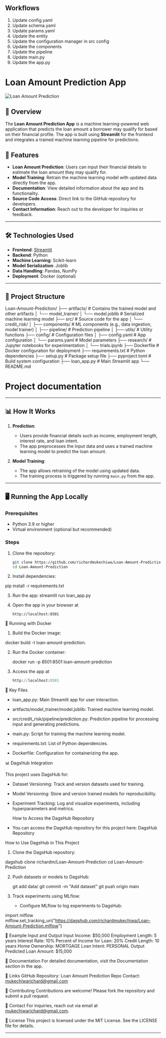 ## Workflows

1. Update config.yaml
2. Update schema.yaml
3. Update params.yaml
4. Update the entity
5. Update the configuration manager in src config
6. Update the components
7. Update the pipeline
8. Update main.py
9. Update the app.py

# Loan Amount Prediction App

![Loan Amount Prediction](https://loan-amount-prediction-v5wxdubjubukkct6memh5n.streamlit.app/)

## 📖 Overview
The **Loan Amount Prediction App** is a machine learning-powered web application that predicts the loan amount a borrower may qualify for based on their financial profile. The app is built using **Streamlit** for the frontend and integrates a trained machine learning pipeline for predictions.


## 🚀 Features
- **Loan Amount Prediction**: Users can input their financial details to estimate the loan amount they may qualify for.
- **Model Training**: Retrain the machine learning model with updated data directly from the app.
- **Documentation**: View detailed information about the app and its functionality.
- **Source Code Access**: Direct link to the GitHub repository for developers.
- **Contact Information**: Reach out to the developer for inquiries or feedback.

---

## 🛠️ Technologies Used
- **Frontend**: [Streamlit](https://streamlit.io/)
- **Backend**: Python
- **Machine Learning**: Scikit-learn
- **Model Serialization**: Joblib
- **Data Handling**: Pandas, NumPy
- **Deployment**: Docker (optional)

---

## 📂 Project Structure

Loan-Amount-Prediction/ ├── artifacts/ # Contains the trained model and other artifacts │ └── model_trainer/ │ └── model.joblib # Serialized machine learning model ├── src/ # Source code for the app │ └── credit_risk/ │ ├── components/ # ML components (e.g., data ingestion, model trainer) │ ├── pipeline/ # Prediction pipeline │ ├── utils/ # Utility functions ├── config/ # Configuration files │ ├── config.yaml # App configuration │ └── params.yaml # Model parameters ├── research/ # Jupyter notebooks for experimentation │ └── trials.ipynb ├── Dockerfile # Docker configuration for deployment ├── requirements.txt # Python dependencies ├── setup.py # Package setup file ├── pyproject.toml # Build system configuration ├── loan_app.py # Main Streamlit app └── README.md

# Project documentation


---

## 📊 How It Works
1. **Prediction**:
   - Users provide financial details such as income, employment length, interest rate, and loan intent.
   - The app preprocesses the input data and uses a trained machine learning model to predict the loan amount.

2. **Model Training**:
   - The app allows retraining of the model using updated data.
   - The training process is triggered by running `main.py` from the app.

---

## 🖥️ Running the App Locally

### Prerequisites
- Python 3.9 or higher
- Virtual environment (optional but recommended)

### Steps
1. Clone the repository:
   ```bash
   git clone https://github.com/richardmukechiwa/Loan-Amount-Prediction.git
   cd Loan-Amount-Prediction

2. Install dependencies:

pip install -r requirements.txt

3. Run the app:
streamlit run loan_app.py

4. Open the app in your browser at
   
   ```
   http://localhost:8501
   
   ```
   

🐳 Running with Docker

1. Build the Docker image:
   
  docker build -t loan-amount-prediction.
  
2. Run the Docker container:

   docker run -p 8501:8501 loan-amount-prediction

3. Access the app at
   ```python
   http://localhost:8501
   ```

📁 Key Files

- loan_app.py: Main Streamlit app for user interaction.

- artifacts/model_trainer/model.joblib: Trained machine learning model.
  
- src/credit_risk/pipeline/prediction.py: Prediction pipeline for processing input and 
  generating predictions.

- main.py: Script for training the machine learning model.
  
- requirements.txt: List of Python dependencies.
  
- Dockerfile: Configuration for containerizing the app.

📊 DagsHub Integration

This project uses DagsHub for:

- Dataset Versioning: Track and version datasets used for training.

- Model Versioning: Store and version trained models for reproducibility.
  
- Experiment Tracking: Log and visualize experiments, including hyperparameters and metrics.
  
  How to Access the DagsHub Repository
  
- You can access the DagsHub repository for this project here: DagsHub Repository

How to Use DagsHub in This Project

1. Clone the DagsHub repository:

dagshub clone richardm/Loan-Amount-Prediction
cd Loan-Amount-Prediction

2. Push datasets or models to DagsHub:

   git add data/
git commit -m "Add dataset"
git push origin main

3. Track experiments using MLflow:
   - Configure MLflow to log experiments to DagsHub:

import mlflow
mlflow.set_tracking_uri("https://dagshub.com/richardmukechiwa/Loan-Amount-Prediction.mlflow")  


🧪 Example Input and Output
Input
Income: $50,000
Employment Length: 5 years
Interest Rate: 10%
Percent of Income for Loan: 20%
Credit Length: 10 years
Home Ownership: MORTGAGE
Loan Intent: PERSONAL
Output
Predicted Loan Amount: $15,000

📜 Documentation
For detailed documentation, visit the Documentation section in the app.

🔗 Links
GitHub Repository: Loan Amount Prediction Repo
Contact: mukechiwarichard@gmail.com

🤝 Contributing
Contributions are welcome! Please fork the repository and submit a pull request.

📧 Contact
For inquiries, reach out via email at mukechiwarichard@gmail.com.

📝 License
This project is licensed under the MIT License. See the LICENSE file for details.



---


